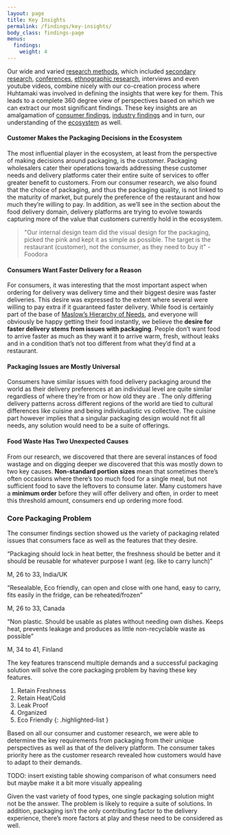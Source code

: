 ```yaml
---
layout: page
title: Key Insights
permalink: /findings/key-insights/
body_class: findings-page
menus:
  findings:
    weight: 4
---
```


<section class="container-fluid" markdown="1">
  <div class="container" markdown="1">

Our wide and varied [research methods](../../methodology), which included [secondary research](../..//methodology/secondary-research/), [conferences](../..//methodology/industry-research/), [ethnographic research](../../methodology/consumer-research/), interviews and even youtube videos, combine nicely with our co-creation process where Huhtamaki was involved in defining the insights that were key for them. This leads to a complete 360 degree view of perspectives based on which we can extract our most significant findings. These key insights are an amalgamation of [consumer findings](../..//findings/consumer/), [industry findings](../../findings/industry/) and in turn, our understanding of the [ecosystem](../../findings/ecosystem/) as well.

#### Customer Makes the Packaging Decisions in the Ecosystem

The most influential player in the ecosystem, at least from the perspective of making decisions around packaging, is the customer. Packaging wholesalers cater their operations towards addressing these customer needs and delivery platforms cater their entire suite of services to offer greater benefit to customers. From our consumer research, we also found that the choice of packaging, and thus the packaging quality, is not linked to the maturity of market, but purely the preference of the restaurant and how much they’re willing to pay. In addition, as we’ll see in the section about the food delivery domain, delivery platforms are trying to evolve towards capturing more of the value that customers currently hold in the ecosystem.

> "Our internal design team did the visual design for the packaging, picked the pink and kept it as simple as possible. The target is the restaurant (customer), not the consumer, as they need to buy it" - Foodora

#### Consumers Want Faster Delivery for a Reason

For consumers, it was interesting that the most important aspect when ordering for delivery was delivery time and their biggest desire was faster deliveries. This desire was expressed to the extent where several were willing to pay extra if it guaranteed faster delivery. While food is certainly part of the base of [Maslow’s Hierarchy of Needs](https://www.simplypsychology.org/maslow.html), and everyone will obviously be happy getting their food instantly, we believe the **desire for faster delivery stems from issues with packaging**. People don’t want food to arrive faster as much as they want it to arrive warm, fresh, without leaks and in a condition that’s not too different from what they’d find at a restaurant.

#### Packaging Issues are Mostly Universal

Consumers have similar issues with food delivery packaging around the world as their delivery preferences at an individual level are quite similar regardless of where they’re from or how old they are . The only differing delivery patterns across different regions of the world are tied to cultural differences like cuisine and being individualistic vs collective. The cuisine part however implies that a singular packaging design would not fit all needs, any solution would need to be a suite of offerings.

#### Food Waste Has Two Unexpected Causes

From our research, we discovered that there are several instances of food wastage and on digging deeper we discovered that this was mostly down to two key causes. **Non-standard portion sizes** mean that sometimes there’s often occasions where there’s too much food for a single meal, but not sufficient food to save the leftovers to consume later. Many customers have a **minimum order** before they will offer delivery and often, in order to meet this threshold amount, consumers end up ordering more food.

### Core Packaging Problem

The consumer findings section showed us the variety of packaging related issues that consumers face as well as the features that they desire. 


<div class="block block--white">
  <p class="block__text">
    “Packaging should lock in heat better, the freshness should be better and it should be reusable for whatever purpose I want (eg. like to carry lunch)”
  </p>
  <p class="block__sign">
    M, 26 to 33, India/UK
  </p>
</div>

<div class="block block--white">
  <p class="block__text">
    “Resealable, Eco friendly, can open and close with one hand, easy to carry, fits easily in the fridge, can be reheated/frozen” 
  </p>
  <p class="block__sign">
    M, 26 to 33, Canada
  </p>
</div>

<div class="block block--white">
  <p class="block__text">
    “Non plastic. Should be usable as plates without needing own dishes. Keeps heat, prevents leakage and produces as little non-recyclable waste as possible”
  </p>
  <p class="block__sign">
    M, 34 to 41, Finland
  </p>
</div>

The key features transcend multiple demands and a successful packaging solution will solve the core packaging problem by having these key features.

1. Retain Freshness
1. Retain Heat/Cold
1. Leak Proof
1. Organized
1. Eco Friendly
{: .highlighted-list }

Based on all our consumer and customer research, we were able to determine the key requirements from packaging from their unique perspectives as well as that of the delivery platform. The consumer takes priority here as the customer research revealed how customers would have to adapt to their demands.

TODO: insert existing table showing comparison of what consumers need but maybe make it a bit more visually appealing

Given the vast variety of food types, one single packaging solution might not be the answer. The problem is likely to require a suite of solutions. In addition, packaging isn’t the only contributing factor to the delivery experience, there’s more factors at play and these need to be considered as well.

</div>
</section>
